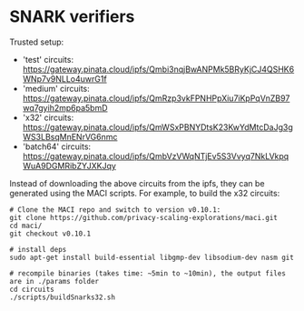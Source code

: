 # SNARK verifiers

Trusted setup:

- 'test' circuits: https://gateway.pinata.cloud/ipfs/Qmbi3nqjBwANPMk5BRyKjCJ4QSHK6WNp7v9NLLo4uwrG1f
- 'medium' circuits: https://gateway.pinata.cloud/ipfs/QmRzp3vkFPNHPpXiu7iKpPqVnZB97wq7gyih2mp6pa5bmD
- 'x32' circuits: https://gateway.pinata.cloud/ipfs/QmWSxPBNYDtsK23KwYdMtcDaJg3gWS3LBsqMnENrVG6nmc
- 'batch64' circuits: https://gateway.pinata.cloud/ipfs/QmbVzVWqNTjEv5S3Vvyq7NkLVkpqWuA9DGMRibZYJXKJqy


Instead of downloading the above circuits from the ipfs, they can be generated using the MACI scripts.  For example, to build the x32 circuits:

```
# Clone the MACI repo and switch to version v0.10.1:
git clone https://github.com/privacy-scaling-explorations/maci.git
cd maci/
git checkout v0.10.1

# install deps
sudo apt-get install build-essential libgmp-dev libsodium-dev nasm git

# recompile binaries (takes time: ~5min to ~10min), the output files are in ./params folder
cd circuits
./scripts/buildSnarks32.sh
```

